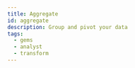 ```yaml
---
title: Aggregate
id: aggregate
description: Group and pivot your data
tags:
  - gems
  - analyst
  - transform
---
```


